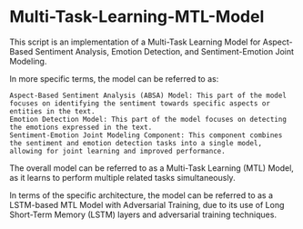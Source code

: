 # Multi-Task-Learning-MTL-Model
This script is an implementation of a Multi-Task Learning Model for Aspect-Based Sentiment Analysis, Emotion Detection, and Sentiment-Emotion Joint Modeling.

In more specific terms, the model can be referred to as:

    Aspect-Based Sentiment Analysis (ABSA) Model: This part of the model focuses on identifying the sentiment towards specific aspects or entities in the text.
    Emotion Detection Model: This part of the model focuses on detecting the emotions expressed in the text.
    Sentiment-Emotion Joint Modeling Component: This component combines the sentiment and emotion detection tasks into a single model, allowing for joint learning and improved performance.

The overall model can be referred to as a Multi-Task Learning (MTL) Model, as it learns to perform multiple related tasks simultaneously.

In terms of the specific architecture, the model can be referred to as a LSTM-based MTL Model with Adversarial Training, due to its use of Long Short-Term Memory (LSTM) layers and adversarial training techniques.

